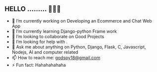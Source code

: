 ## HELLO ......... 👋👋👋

- 🔭 I’m currently working on Developing an Ecommerce and Chat Web App
- 🌱 I’m currently learning Django-python Frame work
- 👯 I’m looking to collaborate on Good Projects
- 🤔 I’m looking for help with .
- 💬 Ask me about anything on Python, Django, Flask, C, Javascript, Nodejs, AI  and computer related 
- 📫 How to reach me: godspy18@gmail.com
- ⚡ Fun fact: Hahahahahaha

<!--
**GODSPE1/GODSPE1** is a ✨ _special_ ✨ repository because its `README.md` (this file) appears on your GitHub profile.

Here are some ideas to get you started:
-->
